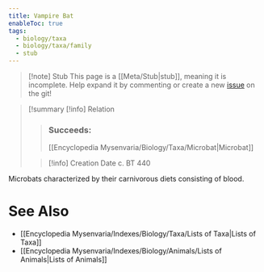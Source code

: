 ```yaml
---
title: Vampire Bat
enableToc: true
tags:
  - biology/taxa
  - biology/taxa/family
  - stub
---
```


> [!note] Stub
> This page is a [[Meta/Stub|stub]], meaning it is incomplete. Help expand it by commenting or create a new [issue](https://github.com/RagtimeGal/quartz--encyclopedia-mysenvaria/issues/new/choose) on the git!


> [!summary[](Meta/Stubs.md) [!info] Relation
> > ### Succeeds:
> > [[Encyclopedia Mysenvaria/Biology/Taxa/Microbat|Microbat]]
>
> > [!info] Creation Date
> > c. BT 440

Microbats characterized by their carnivorous diets consisting of blood.

# See Also
- [[Encyclopedia Mysenvaria/Indexes/Biology/Taxa/Lists of Taxa|Lists of Taxa]]
- [[Encyclopedia Mysenvaria/Indexes/Biology/Animals/Lists of Animals|Lists of Animals]]
